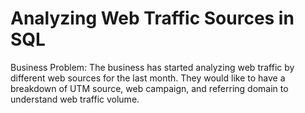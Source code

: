 # Analyzing Web Traffic Sources in SQL

Business Problem:
The business has started analyzing web traffic by different web sources for the last month.  They would like to have a breakdown of UTM source, web campaign, and referring domain to understand web traffic volume.
